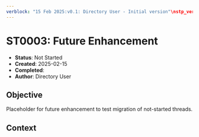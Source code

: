 ```yaml
---
verblock: "15 Feb 2025:v0.1: Directory User - Initial version"\nstp_version: 1.2.1\nstatus: Not Started\ncreated: 20250215\ncompleted: \n
---
```

# ST0003: Future Enhancement

- **Status**: Not Started
- **Created**: 2025-02-15
- **Completed**: 
- **Author**: Directory User

## Objective

Placeholder for future enhancement to test migration of not-started threads.

## Context

